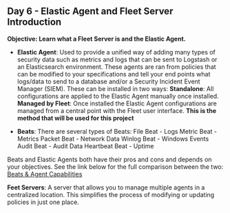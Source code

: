## Day 6 - Elastic Agent and Fleet Server Introduction
**Objective:  Learn what a Fleet Server is and the Elastic Agent.**

- **Elastic Agent**: Used to provide a unified way of adding many types of security data such as metrics and logs that can be sent to Logstash or an Elasticsearch environment.  These agents are ran from policies that can be modified to your specifications and tell your end points what logs/data to send to a database and/or a Security Incident Event Manager (SIEM).  These can be installed in two ways:
**Standalone**:  All configurations are applied to the Elastic Agent manually once installed.
**Managed by Fleet**:  Once installed the Elastic Agent configurations are managed from a central point with the Fleet user interface. **This is the method that will be used for this project**

- **Beats**: There are several types of Beats:
File Beat - Logs
Metric Beat - Metrics
Packet Beat - Network Data
Winlog Beat - Windows Events
Audit Beat - Audit Data
Heartbeat Beat - Uptime

Beats and Elastic Agents both have their pros and cons and depends on your objectives.  See the link below for the full comparison between the two:
[Beats & Agent Capabilities](https://www.elastic.co/guide/en/fleet/current/beats-agent-comparison.html#additional-capabilities-beats-and-agent)

**Feet Servers**: A server that allows you to manage multiple agents in a centralized location.  This simplifies the process of modifying or updating policies in just one place.

